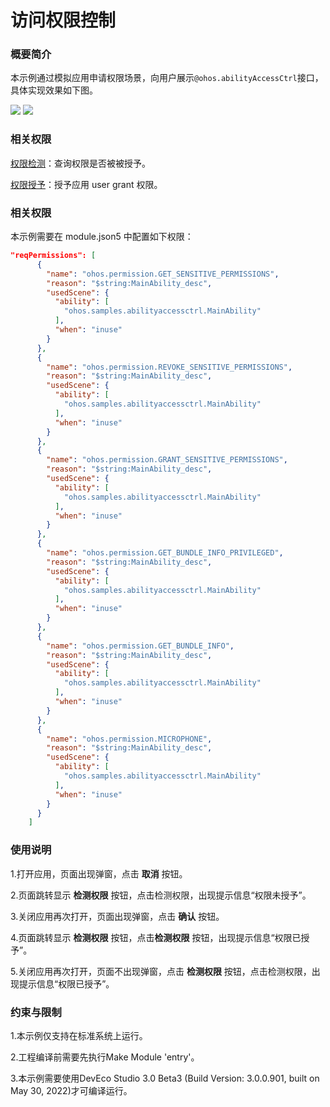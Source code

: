 # 访问权限控制

### 概要简介

本示例通过模拟应用申请权限场景，向用户展示`@ohos.abilityAccessCtrl`接口，具体实现效果如下图。

![](screenshots/device/main.png) ![](screenshots/device/dialog.png)

### 相关权限

[权限检测](https://gitee.com/openharmony/docs/blob/master/zh-cn/application-dev/reference/apis/js-apis-abilityAccessCtrl.md#verifyaccesstoken)：查询权限是否被被授予。

[权限授予](https://gitee.com/openharmony/docs/blob/master/zh-cn/application-dev/reference/apis/js-apis-abilityAccessCtrl.md#grantusergrantedpermission)：授予应用 user grant 权限。


### 相关权限

本示例需要在 module.json5 中配置如下权限：

```json
"reqPermissions": [
      {
        "name": "ohos.permission.GET_SENSITIVE_PERMISSIONS",
        "reason": "$string:MainAbility_desc",
        "usedScene": {
          "ability": [
            "ohos.samples.abilityaccessctrl.MainAbility"
          ],
          "when": "inuse"
        }
      },
      {
        "name": "ohos.permission.REVOKE_SENSITIVE_PERMISSIONS",
        "reason": "$string:MainAbility_desc",
        "usedScene": {
          "ability": [
            "ohos.samples.abilityaccessctrl.MainAbility"
          ],
          "when": "inuse"
        }
      },
      {
        "name": "ohos.permission.GRANT_SENSITIVE_PERMISSIONS",
        "reason": "$string:MainAbility_desc",
        "usedScene": {
          "ability": [
            "ohos.samples.abilityaccessctrl.MainAbility"
          ],
          "when": "inuse"
        }
      },
      {
        "name": "ohos.permission.GET_BUNDLE_INFO_PRIVILEGED",
        "reason": "$string:MainAbility_desc",
        "usedScene": {
          "ability": [
            "ohos.samples.abilityaccessctrl.MainAbility"
          ],
          "when": "inuse"
        }
      },
      {
        "name": "ohos.permission.GET_BUNDLE_INFO",
        "reason": "$string:MainAbility_desc",
        "usedScene": {
          "ability": [
            "ohos.samples.abilityaccessctrl.MainAbility"
          ],
          "when": "inuse"
        }
      },
      {
        "name": "ohos.permission.MICROPHONE",
        "reason": "$string:MainAbility_desc",
        "usedScene": {
          "ability": [
            "ohos.samples.abilityaccessctrl.MainAbility"
          ],
          "when": "inuse"
        }
      }
    ]
```

### 使用说明

1.打开应用，页面出现弹窗，点击 **取消** 按钮。

2.页面跳转显示 **检测权限** 按钮，点击检测权限，出现提示信息“权限未授予”。

3.关闭应用再次打开，页面出现弹窗，点击 **确认** 按钮。

4.页面跳转显示 **检测权限** 按钮，点击**检测权限** 按钮，出现提示信息“权限已授予”。

5.关闭应用再次打开，页面不出现弹窗，点击 **检测权限** 按钮，点击检测权限，出现提示信息“权限已授予”。

### 约束与限制

1.本示例仅支持在标准系统上运行。

2.工程编译前需要先执行Make Module 'entry'。

3.本示例需要使用DevEco Studio 3.0 Beta3 (Build Version: 3.0.0.901, built on May 30, 2022)才可编译运行。